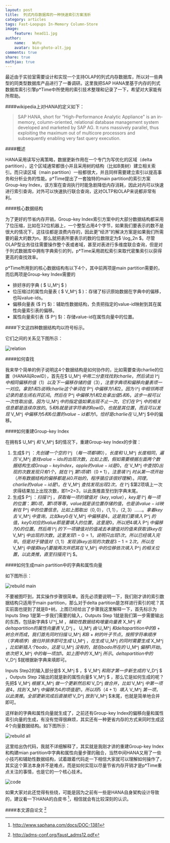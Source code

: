 ```yaml
---
layout: post
title:  列式内存数据库的一种快速索引方案浅析
category: articles
tags: Fast-Loopups In-Memory Column-Store
image:
    feature: head11.jpg
author:
    name:   WuYu
    avatar: bio-photo-alt.jpg
comments: true
share: true
mathjax: true
---
```


最近由于实验室需要设计和实现一个支持OLAP的列式内存数据库，所以对一些典型的同类型数据库产品进行了一番调研。这里我把SAP HANA里基于内存的列式数据库索引引擎p*Time中所使用的索引技术整理和记录了一下，希望对大家能有所帮助。

####wikipedia上对HANA的定义如下：
> SAP HANA, short for "High-Performance Analytic Appliance" is an in-memory, column-oriented, relational database management system developed and marketed by SAP AG. It runs massively parallel, thus exploiting the maximum out of multicore processors and subsequently enabling very fast query execution.

####概述

HANA采用读写分离策略，数据更新作用在一个专门为写优化的区域（delta partition），这个区域通常都很小并且采用树的结构（比如B类树）建立相关索引。而只读区域（main partition）一般都很大，并且同样需要建立索引以提高事务和分析业务的性能。p*Time提出了一套独特的main partition的索引方案Group-key Index，该方案在查询执行时能急剧降低内存消耗，因此对内可以快速进行索引查询，对外可以快速执行联合查询，这对OLTP和OLAP来说都非常有利。

####核心数据结构

为了更好的节省内存开销，Group-key Index索引方案中的大部分数据结构都采用了位压缩，比如在32位机器上，一个整型占用4个字节，如果我们要表示的数不是很大的情况下，这往往都是浪费内存的，因此更“经济”的解决方案是如果我们所需要的最大的数为n，那么就把表所要表示的数的位数限定为$ \log_2n $。尽管OLAP型业务往往需要操作整个表或者域，甚至对表进行多维度联合查询，但是对于列式数据库中拥有字典索引的列，p*Time采用疏松索引来取代密集索引以获得更高的查找效率。

p*Time所用到的核心数据结构有以下4个，其中前两项是main partition需要的，而后两项是Group-key Index需要的

* 排好序的字典 ( $ U_M^j $ )
* 位压缩过的属性向量表 ( $ V_M^j $ )：存储了标识原始数据在字典中的偏移，也叫value-ids。
* 偏移向量表 ($ I^j $)：辅助性数据结构，负责把指定的value-id映射到其在属性向量索引表的偏移。
* 属性向量索引表 ($ P^j $)：存储value-id在属性向量中的位置。

####下文这四种数据结构均以符号标示。

它们之间的关系见下图所示：

![relation](/images/fast1.png)

####如何查找

我来举个简单的例子说明这4个数据结构是如何协作的，比如需要查询charlie的位置（HANA叫RowID），首先在$ U_M^j $中用二分查找找到charlie，然后读出$ I^j $中相同偏移的值（1）以及下一偏移存储的值（3），注意字典项和偏移向量表项一一对应。拿到1和3说明charlie这个单词在$ P^j $中偏移为1和2，因为$ I^j $中相邻两项记录的是左闭右开区间。然后在$ P^j $中偏移为1和2处拿出值5和6，这步一般可以一次性取出值，因为$ U_M^j $中的指定值如果出现不止一次，它们在$ P^j $中的相关信息都是连续存放的。5和6就是该字符串的RowID，也就是其位置，而且可以发现$ V_M^j $中偏移为5和6位置的value-id都为1，恰好是charlie在$ U_M^j $中的偏移。

####如何重建Group-key Index

在拥有$ U_M^j $和$ V_M^j $的情况下，重建Group-key Index的步骤：

1. 生成$ I^j $：先创建一个空的$ I^j $（每一项都填0），长度和$ U_M^j $长度相同，遍历$ V_M^j $查找value-ids的出现次数，比如上图，假如需要根据左面两个数据结构生成Group-key Index，apple的value-id是0，在$ V_M^j $中查找0出现的次数发现只有1个，就在$ I^j $第1项填1（0+1），注意填$ I^j $时从第一项开始（所有数据结构的偏移都是从0开始的，程序猿应该很好理解）。同理，charlie的value-id是1，在$ V_M^j $查找发现出现2次，在$ I^j $第2项填上一次求得结果加上出现次数，即1+2=3，以此类推直至扫到字典末尾。
2. 生成$ P^j $：扫描$ I^j $，获取每一项的键值对（key,value），key是$ I^j $每一项的位置：第0项，第1项等等，value就是该位置存储的值，也是该value-id映射在$ P^j $中的位置信息，比如上图取出（0,0），（1,1），（2,3）......。拿着key去$ V_M^j $中查询，比如key 0在$ V_M^j $中偏移是4，这是我们要填入$ P^j $的值，key 0对应的value即是要填入的位置，这里是0，所以把4填入$ P^j $中偏移为0的位置。然后用$ I^j $的下一项键值对的值减去本键值对的值来获取该key在$ V_M^j $中出现的次数，这里发现1-0=1，说明只出现1次，所以已经填入完毕。但是对于键值对（1,1）发现该key出现的次数是3-1=2次，所以在$ V_M^j $中搜索key 1要搜两次并把其在$ V_M^j $中的位移依次填入$ P^j $的相关位置，以此类推，直至扫描完$ I^j $。

####如何生成main partition中的字典和属性向量

如下图所示：

![rebuild main](/images/fast2.png)

不要被图吓到，其实操作步骤很简单。首先必须要说明一下，我们刚才讲的索引数据结构只适用于main partition，那么对于delta partition是怎样进行索引的呢？其实前面也提到了就是B+树。上图已经给出了步骤我这里解释一下，首先标示为Inputs Step 1是第一步我们需要的输入，Outputs Step 1就是我们第一步需要输出的东西，包括新字典$ U'^j_M $，辅助性数据结构增量向量表$ X_M^j $和delta partition的属性向量表$ V_D^j $。$ U_M^j $由$ U_M^j $和delta partition中的B+树合并而成，我们首先同时扫描$ U_M^j $和B+树的叶子节点，按照字符串顺序（字典顺序）做归并排序即可生成$ U_M^j $，在生成$ U_M^j $的同时需要生成$ X_M^j $，比如新插入个bodo，这是$ U_M^j $没有的，就在bodo所在的$ U_M^j $偏移1开始，依次把$ X_M^j $中的每一项加1，如上图中的$ X_M^j $所示。delta partition中的$ V_D^j $就根据新字典来填即可。

Inputs Step2的输入部分是$ X_M^j $ ，$ V_M^j $和刚才第一步新生成的$ V_D^j $ ，Outputs Step 2输出的就是新的属性向量$ V_M^j $ ，那么它是如何生成的呢？先把$ V_M^j $根据$ X_M^j $做一个更新然后和$ V_D^j $做合并，比如$ V_M^j $中第一项是4，找到$ X_M^j $中偏移为4的项值是1，所以将5（4+1）填入$ V_M^j $第一项，以此类推。全部更新完成后直接把$ V_D^j $放到$ V_M^j $末尾，也就是简单地合并即可。

这样新的字典和属性向量就生成了，之前还有Group-key Index的偏移向量和属性索引向量的生成，有没有觉得很麻烦，其实还有一种更省内存的方式来同时生成这4个向量数据结构。如下图所示：

![rebuild all](/images/fast3.png)

这里给出伪代码，我就不详细解释了，其实就是我刚才讲的重建Group-key Index和构建mian partition中字典和属性向量步骤的融合，当然中间HANA又用了一些小技巧和辅助性数据结构，试着跟着代码走一下相信大家就可以理解如何操作了，其实这个算法本身并不是难点，而是如何实现以尽量节省内存开销才是p*Time重点关注的事情，也是它的一个核心技术。

![code](/images/fast4.png)

如果大家对此还觉得有些绕，可能是因为之前有一些是HANA自身架构设计导致的，建议看一下HANA的白皮书 [^1]，相信就会有比较深刻的认识。

####本文源自论文 [^2]

[^1]: <http://www.saphana.com/docs/DOC-1381>

[^2]: <http://adms-conf.org/faust_adms12.pdf>
